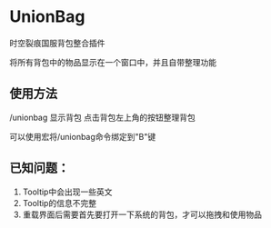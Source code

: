 UnionBag
========

时空裂痕国服背包整合插件

将所有背包中的物品显示在一个窗口中，并且自带整理功能

## 使用方法
/unionbag 显示背包
点击背包左上角的按钮整理背包

可以使用宏将/unionbag命令绑定到"B"键

## 已知问题：
1. Tooltip中会出现一些英文
2. Tooltip的信息不完整
3. 重载界面后需要首先要打开一下系统的背包，才可以拖拽和使用物品
